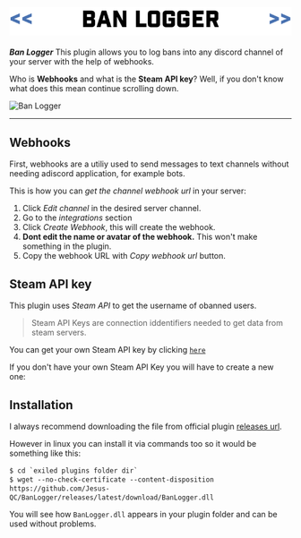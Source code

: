 <h4 align="center">
  <img alt="Ban Logger" src="https://github.com/Jesus-QC/things/blob/main/banlogger.png?raw=true">
</h4>

***Ban Logger*** This plugin allows you to log bans into any discord channel of your server with the help of webhooks.

Who is **Webhooks** and what is the **Steam API key**? Well, if you don't know what does this mean continue scrolling down.

<img alt="Ban Logger" src="https://cdn.discordapp.com/attachments/812402319467610192/812403037486186506/unknown.png">

---

## Webhooks

First, webhooks are a utiliy used to send messages to text channels without needing adiscord application, for example bots.

This is how you can *get the channel webhook url* in your server:

1. Click *Edit channel* in the desired server channel.
2. Go to the *integrations* section
3. Click *Create Webhook*, this will create the webhook.
4. **Dont edit the name or avatar of the webhook.** This won't make something in the plugin.
5. Copy the webhook URL with *Copy webhook url* button.

## Steam API key

This plugin uses *Steam API* to get the username of obanned users.

> Steam API Keys are connection iddentifiers needed to get data from steam servers.

You can get your own Steam API key by clicking [`here`](https://steamcommunity.com/dev/apikey)

If you don't have your own Steam API Key you will have to create a new one:


## Installation

I always recommend downloading the file from official plugin [releases url](https://github.com/Jesus-QC/BanLogger/releases/latest/).

However in linux you can install it via commands too so it would be something like this:

    $ cd `exiled plugins folder dir`
    $ wget --no-check-certificate --content-disposition https://github.com/Jesus-QC/BanLogger/releases/latest/download/BanLogger.dll

You will see how `BanLogger.dll` appears in your plugin folder and can be used without problems.
